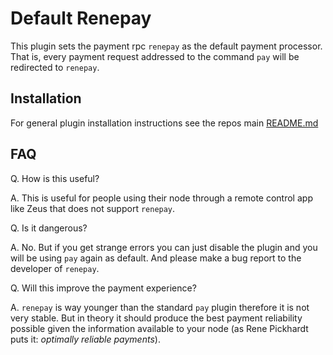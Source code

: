 # Default Renepay

This plugin sets the payment rpc `renepay` as the default payment processor.
That is, every payment request addressed to the command `pay` will be redirected
to `renepay`.

## Installation

For general plugin installation instructions see the repos main
[README.md](https://github.com/lightningd/plugins/blob/master/README.md#Installation)

## FAQ

Q. How is this useful?

A. This is useful for people using their node through a remote control app
like Zeus that does not support `renepay`.

Q. Is it dangerous?

A. No. But if you get strange errors you can just disable the plugin and you
will be using `pay` again as default. And please make a bug report to the
developer of `renepay`.

Q. Will this improve the payment experience?

A. `renepay` is way younger than the standard `pay` plugin therefore it is not
very stable. But in theory it should produce the best payment reliability
possible given the information available to your node (as Rene Pickhardt puts
it: *optimally reliable payments*).
